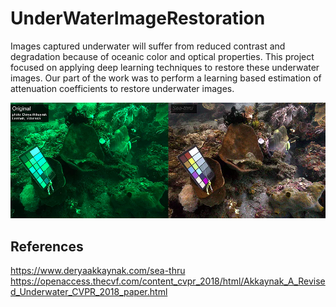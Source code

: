 # UnderWaterImageRestoration

Images captured underwater will suffer from reduced contrast and degradation because of oceanic color and optical properties. This project focused on applying deep learning techniques to restore these underwater images. Our part of the work was to perform a learning based estimation of attenuation coefficients to restore underwater images.

![Underwater and Restored Image](UnderWaterImageRestoration/sea-thru.png?raw=true "Underwater and Restored Image")

## References
https://www.deryaakkaynak.com/sea-thru
https://openaccess.thecvf.com/content_cvpr_2018/html/Akkaynak_A_Revised_Underwater_CVPR_2018_paper.html
